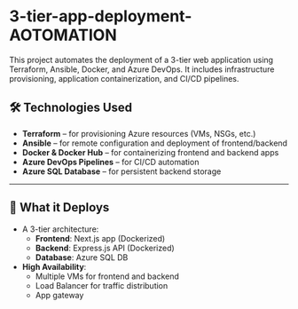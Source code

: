 # 3-tier-app-deployment-AOTOMATION


This project automates the deployment of a 3-tier web application using Terraform, Ansible, Docker, and Azure DevOps. It includes infrastructure provisioning, application containerization, and CI/CD pipelines.


## 🛠️ Technologies Used

- **Terraform** – for provisioning Azure resources (VMs, NSGs, etc.)
- **Ansible** – for remote configuration and deployment of frontend/backend
- **Docker & Docker Hub** – for containerizing frontend and backend apps
- **Azure DevOps Pipelines** – for CI/CD automation
- **Azure SQL Database** – for persistent backend storage

---

## 🔧 What it Deploys

- A 3-tier architecture:
  - **Frontend**: Next.js app (Dockerized)
  - **Backend**: Express.js API (Dockerized)
  - **Database**: Azure SQL DB
- **High Availability**:
  - Multiple VMs for frontend and backend
  - Load Balancer for traffic distribution
  - App gateway
